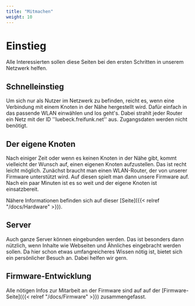 ```yaml
---
title: "Mitmachen"
weight: 10
---
```


# Einstieg

Alle Interessierten sollen diese Seiten bei den ersten Schritten in unserem Netzwerk helfen.

## Schnelleinstieg

Um sich nur als Nutzer im Netzwerk zu befinden, reicht es, wenn eine Verbindung mit einem Knoten in der Nähe hergestellt wird. Dafür einfach in das passende WLAN einwählen und los geht's. Dabei strahlt jeder Router ein Netz mit der ID ''luebeck.freifunk.net'' aus. Zugangsdaten werden nicht benötigt.

## Der eigene Knoten

Nach einiger Zeit oder wenn es keinen Knoten in der Nähe gibt, kommt vielleicht der Wunsch auf, einen eigenen Knoten aufzustellen. Das ist recht leicht möglich. Zunächst braucht man einen WLAN-Router, der von unserer Firmware unterstützt wird. Auf diesen spielt man dann unsere Firmware auf. Nach ein paar Minuten ist es so weit und der eigene Knoten ist einsatzbereit.

Nähere Informationen befinden sich auf dieser [Seite]({{< relref "/docs/Hardware" >}}).

## Server

Auch ganze Server können eingebunden werden. Das ist besonders dann nützlich, wenn Inhalte wie Webseiten und Ähnliches eingebracht werden sollen. Da hier schon etwas umfangreicheres Wissen nötig ist, bietet sich ein persönlicher Besuch an. Dabei helfen wir gern. 

## Firmware-Entwicklung

Alle nötigen Infos zur Mitarbeit an der Firmware sind auf auf der [Firmware-Seite]({{< relref "/docs/Firmware" >}}) zusammengefasst.

